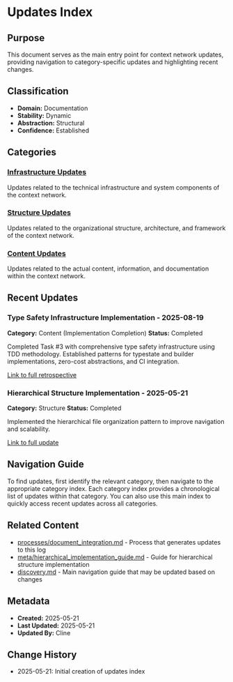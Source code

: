 # Updates Index

## Purpose
This document serves as the main entry point for context network updates, providing navigation to category-specific updates and highlighting recent changes.

## Classification
- **Domain:** Documentation
- **Stability:** Dynamic
- **Abstraction:** Structural
- **Confidence:** Established

## Categories

### [Infrastructure Updates](./infrastructure/index.md)
Updates related to the technical infrastructure and system components of the context network.

### [Structure Updates](./structure/index.md)
Updates related to the organizational structure, architecture, and framework of the context network.

### [Content Updates](./content/index.md)
Updates related to the actual content, information, and documentation within the context network.

## Recent Updates

### Type Safety Infrastructure Implementation - 2025-08-19
**Category:** Content (Implementation Completion)
**Status:** Completed

Completed Task #3 with comprehensive type safety infrastructure using TDD methodology. Established patterns for typestate and builder implementations, zero-cost abstractions, and CI integration.

[Link to full retrospective](./retrospective-2025-08-19-type-safety-implementation.md)

### Hierarchical Structure Implementation - 2025-05-21
**Category:** Structure
**Status:** Completed

Implemented the hierarchical file organization pattern to improve navigation and scalability.

[Link to full update](./structure/hierarchical_structure_implementation.md)

## Navigation Guide
To find updates, first identify the relevant category, then navigate to the appropriate category index. Each category index provides a chronological list of updates within that category. You can also use this main index to quickly access recent updates across all categories.

## Related Content
- [processes/document_integration.md](../../processes/document_integration.md) - Process that generates updates to this log
- [meta/hierarchical_implementation_guide.md](../hierarchical_implementation_guide.md) - Guide for hierarchical structure implementation
- [discovery.md](../../discovery.md) - Main navigation guide that may be updated based on changes

## Metadata
- **Created:** 2025-05-21
- **Last Updated:** 2025-05-21
- **Updated By:** Cline

## Change History
- 2025-05-21: Initial creation of updates index
